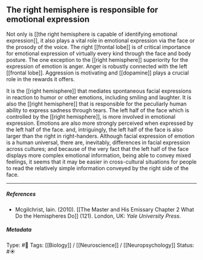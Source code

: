 ## The right hemisphere is responsible for emotional expression  # 

Not only is [[the right hemisphere is capable of identifying emotional expression]], it also plays a vital role in emotional expression via the face or the prosody of the voice. The right [[frontal lobe]] is of critical importance for emotional expression of virtually every kind through the face and body posture. The one exception to the [[right hemisphere]] superiority for the expression of emotion is anger. Anger is robustly connected with the left [[frontal lobe]]. Aggression is motivating and [[dopamine]] plays a crucial role in the rewards it offers.

It is the [[right hemisphere]] that mediates spontaneous facial expressions in reaction to humor or other emotions, including smiling and laughter. It is also the [[right hemisphere]] that is responsible for the peculiarly human ability to express sadness through tears. The left half of the face which is controlled by the [[right hemisphere]], is more involved in emotional expression. Emotions are also more strongly perceived when expressed by the left half of the face. and, intriguingly, the left half of the face is also larger than the right in right-handers. Although facial expression of emotion is a human universal, there are, inevitably, differences in facial expression across cultures; and because of the very fact that the left half of the face displays more complex emotional information, being able to convey mixed feelings, it seems that it may be easier in cross-cultural situations for people to read the relatively simple information conveyed by the right side of the face.

___

##### References

- Mcgilchrist, Iain. (2010). [[The Master and His Emissary Chapter 2 What Do the Hemispheres Do]] (121). London, UK: _Yale University Press._

##### Metadata

Type: #🔴 
Tags: [[Biology]] / [[Neuroscience]] / [[Neuropsychology]] 
Status: #☀️ 